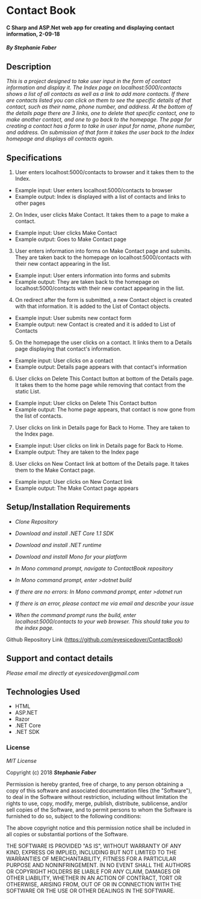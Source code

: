 # Contact Book
#### C Sharp and ASP.Net web app for creating and displaying contact information, 2-09-18  

#### _By Stephanie Faber_  

## Description
_This is a project designed to take user input in the form of contact information and display it. The Index page on localhost:5000/contacts shows a list of all contacts as well as a link to add more contacts. If there are contacts listed you can click on them to see the specific details of that contact, such as their name, phone number, and address. At the bottom of the details page there are 3 links, one to delete that specific contact, one to make another contact, and one to go back to the homepage. The page for creating a contact has a form to take in user input for name, phone number, and address. On submission of  that form it takes the user back to the Index homepage and displays all contacts again._  

## Specifications

1. User enters localhost:5000/contacts to browser and it takes them to the Index.
* Example input: User enters localhost:5000/contacts to browser
* Example output: Index is displayed with a list of contacts and links to other pages

2. On Index, user clicks Make Contact. It takes them to a page to make a contact.
* Example input: User clicks Make Contact
* Example output: Goes to Make Contact page

3. User enters information into forms on Make Contact page and submits. They are taken back to the homepage on localhost:5000/contacts with their new contact appearing in the list.
* Example input: User enters information into forms and submits
* Example output: They are taken back to the homepage on localhost:5000/contacts with their new contact appearing in the list.

4. On redirect after the form is submitted, a new Contact object is created with that information. It is added to the List of Contact objects.
* Example input: User submits new contact form
* Example output: new Contact is created and it is added to List of Contacts

5. On the homepage the user clicks on a contact. It links them to a Details page displaying that contact's information.
* Example input: User clicks on a contact
* Example output: Details page appears with that contact's information

6. User clicks on Delete This Contact button at bottom of the Details page. It takes them to the home page while removing that contact from the static List.
* Example input: User clicks on Delete This Contact button
* Example output: The home page appears, that contact is now gone from the list of contacts.

7. User clicks on link in Details page for Back to Home. They are taken to the Index page.
* Example input: User clicks on link in Details page for Back to Home.
* Example output: They are taken to the Index page

8. User clicks on New Contact link at bottom of the Details page. It takes them to the Make Contact page.
* Example input: User clicks on New Contact link
* Example output: The Make Contact page appears


## Setup/Installation Requirements

* _Clone Repository_

* _Download and install .NET Core 1.1 SDK_

* _Download and install .NET runtime_

* _Download and install Mono for your platform_

* _In Mono command prompt, navigate to ContactBook repository_

* _In Mono command prompt, enter >dotnet build_

* _If there are no errors: In Mono command prompt, enter >dotnet run_

* _If there is an error, please contact me via email and describe your issue_

* _When the command prompt runs the build, enter localhost:5000/contacts to your web browser. This should take you to the index page._

Github Repository Link (https://github.com/eyesicedover/ContactBook)

## Support and contact details

_Please email me directly at eyesicedover@gmail.com_

## Technologies Used

* HTML
* ASP.NET
* Razor
* .NET Core
* .NET SDK

### License

*MIT License*

Copyright (c) 2018 **_Stephanie Faber_**

Permission is hereby granted, free of charge, to any person obtaining a copy
of this software and associated documentation files (the "Software"), to deal
in the Software without restriction, including without limitation the rights
to use, copy, modify, merge, publish, distribute, sublicense, and/or sell
copies of the Software, and to permit persons to whom the Software is
furnished to do so, subject to the following conditions:

The above copyright notice and this permission notice shall be included in all
copies or substantial portions of the Software.

THE SOFTWARE IS PROVIDED "AS IS", WITHOUT WARRANTY OF ANY KIND, EXPRESS OR
IMPLIED, INCLUDING BUT NOT LIMITED TO THE WARRANTIES OF MERCHANTABILITY,
FITNESS FOR A PARTICULAR PURPOSE AND NONINFRINGEMENT. IN NO EVENT SHALL THE
AUTHORS OR COPYRIGHT HOLDERS BE LIABLE FOR ANY CLAIM, DAMAGES OR OTHER
LIABILITY, WHETHER IN AN ACTION OF CONTRACT, TORT OR OTHERWISE, ARISING FROM,
OUT OF OR IN CONNECTION WITH THE SOFTWARE OR THE USE OR OTHER DEALINGS IN THE
SOFTWARE.
